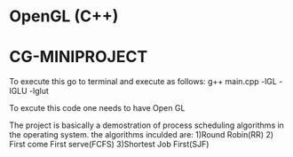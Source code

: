 # OpenGL (C++)
# CG-MINIPROJECT
To execute this go to terminal and execute as follows:
g++ main.cpp -lGL -lGLU -lglut

To excute this code one needs to have Open GL

The project is basically a demostration of process scheduling algorithms in the operating system.
the algorithms inculded are:
 1)Round Robin(RR)
 2) First come First serve(FCFS)
 3)Shortest Job First(SJF)
 

